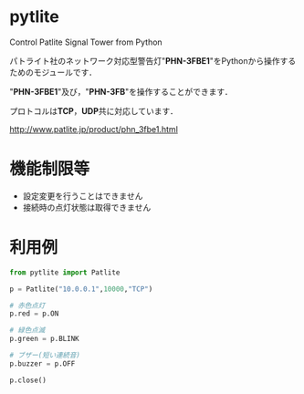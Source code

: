 pytlite
=======

Control Patlite Signal Tower from Python

パトライト社のネットワーク対応型警告灯"**PHN-3FBE1**"をPythonから操作するためのモジュールです．

"**PHN-3FBE1**"及び，"**PHN-3FB**"を操作することができます．

プロトコルは**TCP**，**UDP**共に対応しています．

http://www.patlite.jp/product/phn_3fbe1.html

機能制限等
==========

* 設定変更を行うことはできません
* 接続時の点灯状態は取得できません

利用例
==========

```python
from pytlite import Patlite

p = Patlite("10.0.0.1",10000,"TCP")

# 赤色点灯
p.red = p.ON

# 緑色点滅
p.green = p.BLINK

# ブザー(短い連続音)
p.buzzer = p.OFF

p.close()
```
